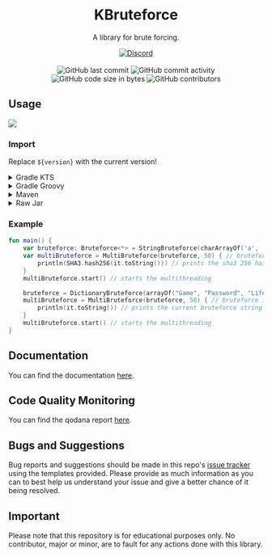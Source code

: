 <h1 align="center">KBruteforce</h1>

<p align="center">A library for brute forcing.</p>

<div align="center">
    <a href="https://discord.gg/5UmsQP4MFH"><img src="https://img.shields.io/discord/610120595765723137?logo=discord" alt="Discord"/></a>
    <br><br>
    <img src="https://img.shields.io/github/last-commit/Lyzev/KBruteforce" alt="GitHub last commit"/>
    <img src="https://img.shields.io/github/commit-activity/w/Lyzev/KBruteforce" alt="GitHub commit activity"/>
    <br>
    <img src="https://img.shields.io/github/languages/code-size/Lyzev/KBruteforce" alt="GitHub code size in bytes"/>
    <img src="https://img.shields.io/github/contributors/Lyzev/KBruteforce" alt="GitHub contributors"/>
</div>

## Usage

[![](https://jitpack.io/v/Lyzev/KBruteforce.svg?label=Release)](https://jitpack.io/#Lyzev/KBruteforce)

### Import

Replace `${version}` with the current version!

<details>
        <summary>Gradle KTS</summary>

```
repositories {
	maven("https://jitpack.io")
}

dependencies {
    implementation("com.github.Lyzev:KBruteforce:${version}")
}
```
</details>

<details>
        <summary>Gradle Groovy</summary>

```
repositories {
	maven { url 'https://jitpack.io' }
}

dependencies {
    implementation 'com.github.Lyzev:KBruteforce:${version}'
}
```
</details>

<details>
        <summary>Maven</summary>

```
<repositories>
    <repository>
        <id>jitpack.io</id>
        <url>https://jitpack.io</url>
    </repository>
</repositories>

<dependencies>
    <dependency>
        <groupId>com.github.Lyzev</groupId>
        <artifactId>KBruteforce</artifactId>
        <version>${version}</version>
    </dependency>
</dependencies>
```
</details>

<details>
        <summary>Raw Jar</summary>

1. Go to the [release page](https://github.com/Lyzev/KBruteforce/releases).
2. Download KBruteforce-${version}.jar.
3. Add the jar to your classpath.
</details>

### Example

```kotlin
fun main() {
    var bruteforce: Bruteforce<*> = StringBruteforce(charArrayOf('a', 'b', 'c', 'd'), 1, 5) // chars to bruteforce, start length, end length
    var multiBruteforce = MultiBruteforce(bruteforce, 50) { // bruteforce instance, amount of threads, unit/thread to execute
        println(SHA3.hash256(it.toString())) // prints the sha3 256 hash of the current bruteforce string
    }
    multiBruteforce.start() // starts the multithreading

    bruteforce = DictionaryBruteforce(arrayOf("Game", "Password", "Life"), 1, 5) // word combinations to bruteforce, start length, end length
    multiBruteforce = MultiBruteforce(bruteforce, 50) { // bruteforce instance, amount of threads, unit/thread to execute
        println(it.toString()) // prints the current bruteforce string
    }
    multiBruteforce.start() // starts the multithreading
}
```

## Documentation
You can find the documentation [here](https://lyzev.github.io/KBruteforce/dokka).

## Code Quality Monitoring
You can find the qodana report [here](https://lyzev.github.io/KBruteforce/qodana).

## Bugs and Suggestions

Bug reports and suggestions should be made in this repo's [issue tracker](https://github.com/Lyzev/KBruteforce/issues)
using the templates provided. Please provide as much information as you can to best help us understand your issue and
give a better chance of it being resolved.

## Important

Please note that this repository is for educational purposes only. No contributor, major or minor, are to fault for any
actions done with this library.